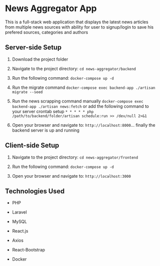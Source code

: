 
# News Aggregator App

  
This is a full-stack web application that displays the latest news articles from multiple news sources with ability for user to signup/login to save his prefered sources, categories and authors

## Server-side Setup

1. Download the project folder

2. Navigate to the project directory: `cd news-aggregator/backend`

3. Run the following command: `docker-compose up -d`

4. Run the migrate command `docker-compose exec backend-app ./artisan migrate --seed` 

5. Run the news scrapping command manually `docker-compose exec backend-app ./artisan news:fetch` or add the following command to your server crontab setup `* * * * * php /path/to/backend/folder/artisan schedule:run >> /dev/null 2>&1`

6. Open your browser and navigate to: `http://localhost:8000`... finally the backend server is up and running

  

## Client-side Setup

  

1. Navigate to the project directory: `cd news-aggregator/frontend`

2. Run the following command: `docker-compose up -d`

3. Open your browser and navigate to: `http://localhost:3000`

  

## Technologies Used

  

- PHP

- Laravel

- MySQL

- React.js

- Axios

- React-Bootstrap

- Docker